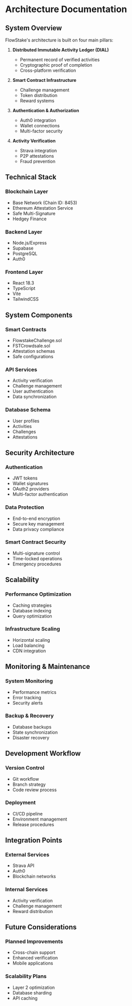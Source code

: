 # Architecture Documentation

## System Overview

FlowStake's architecture is built on four main pillars:

1. **Distributed Immutable Activity Ledger (DIAL)**
   - Permanent record of verified activities
   - Cryptographic proof of completion
   - Cross-platform verification

2. **Smart Contract Infrastructure**
   - Challenge management
   - Token distribution
   - Reward systems

3. **Authentication & Authorization**
   - Auth0 integration
   - Wallet connections
   - Multi-factor security

4. **Activity Verification**
   - Strava integration
   - P2P attestations
   - Fraud prevention

## Technical Stack

### Blockchain Layer
- Base Network (Chain ID: 8453)
- Ethereum Attestation Service
- Safe Multi-Signature
- Hedgey Finance

### Backend Layer
- Node.js/Express
- Supabase
- PostgreSQL
- Auth0

### Frontend Layer
- React 18.3
- TypeScript
- Vite
- TailwindCSS

## System Components

### Smart Contracts
- FlowstakeChallenge.sol
- FSTCrowdsale.sol
- Attestation schemas
- Safe configurations

### API Services
- Activity verification
- Challenge management
- User authentication
- Data synchronization

### Database Schema
- User profiles
- Activities
- Challenges
- Attestations

## Security Architecture

### Authentication
- JWT tokens
- Wallet signatures
- OAuth2 providers
- Multi-factor authentication

### Data Protection
- End-to-end encryption
- Secure key management
- Data privacy compliance

### Smart Contract Security
- Multi-signature control
- Time-locked operations
- Emergency procedures

## Scalability

### Performance Optimization
- Caching strategies
- Database indexing
- Query optimization

### Infrastructure Scaling
- Horizontal scaling
- Load balancing
- CDN integration

## Monitoring & Maintenance

### System Monitoring
- Performance metrics
- Error tracking
- Security alerts

### Backup & Recovery
- Database backups
- State synchronization
- Disaster recovery

## Development Workflow

### Version Control
- Git workflow
- Branch strategy
- Code review process

### Deployment
- CI/CD pipeline
- Environment management
- Release procedures

## Integration Points

### External Services
- Strava API
- Auth0
- Blockchain networks

### Internal Services
- Activity verification
- Challenge management
- Reward distribution

## Future Considerations

### Planned Improvements
- Cross-chain support
- Enhanced verification
- Mobile applications

### Scalability Plans
- Layer 2 optimization
- Database sharding
- API caching
